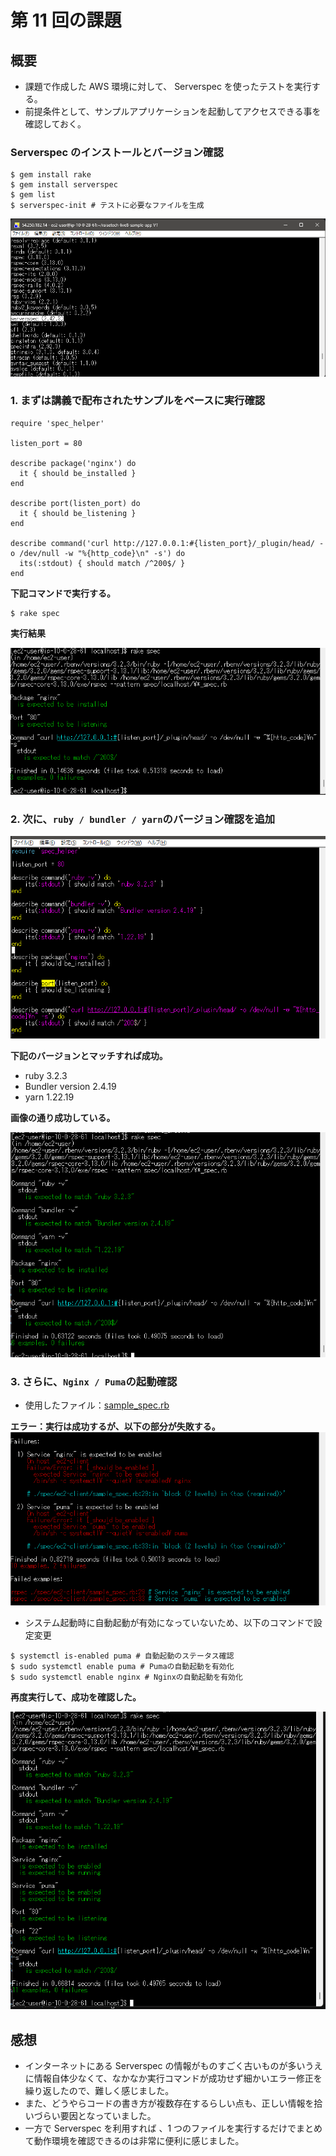 # 第 11 回の課題

## 概要

- 課題で作成した AWS 環境に対して、 Serverspec を使ったテストを実行する。
- 前提条件として、サンプルアプリケーションを起動してアクセスできる事を確認しておく。

### Serverspec のインストールとバージョン確認

```
$ gem install rake
$ gem install serverspec
$ gem list
$ serverspec-init # テストに必要なファイルを生成
```

![Serverspecのバージョン](images/Installed-Serverspec.png)

### 1. まずは講義で配布されたサンプルをベースに実行確認

```
require 'spec_helper'

listen_port = 80

describe package('nginx') do
  it { should be_installed }
end

describe port(listen_port) do
  it { should be_listening }
end

describe command('curl http://127.0.0.1:#{listen_port}/_plugin/head/ -o /dev/null -w "%{http_code}\n" -s') do
  its(:stdout) { should match /^200$/ }
end
```

**下記コマンドで実行する。**

```
$ rake spec
```

**実行結果**

![実行確認1回目](images/rake-spec1.png)

### 2. 次に、`ruby / bundler / yarn`のバージョン確認を追加

![sample_spec.rbファイルを編集](images/sample_spec.rb1.png)

**下記のバージョンとマッチすれば成功。**

- ruby 3.2.3
- Bundler version 2.4.19
- yarn 1.22.19

**画像の通り成功している。**

![実行確認2回目](images/rake-spec2.png)

### 3. さらに、`Nginx / Puma`の起動確認

- 使用したファイル：[sample_spec.rb](sample_spec.rb)

**エラー：実行は成功するが、以下の部分が失敗する。**
![自動起動がエラー](images/Failed-Enabled.png)

- システム起動時に自動起動が有効になっていないため、以下のコマンドで設定変更

```
$ systemctl is-enabled puma # 自動起動のステータス確認
$ sudo systemctl enable puma # Pumaの自動起動を有効化
$ sudo systemctl enable nginx # Nginxの自動起動を有効化
```

**再度実行して、成功を確認した。**

![実行確認3回目](images/Success-Enabled.png)

## 感想

- インターネットにある Serverspec の情報がものすごく古いものが多いうえに情報自体少なくて、なかなか実行コマンドが成功せず細かいエラー修正を繰り返したので、難しく感じました。
- また、どうやらコードの書き方が複数存在するらしい点も、正しい情報を拾いづらい要因となっていました。
- 一方で Serverspec を利用すれば 、1 つのファイルを実行するだけでまとめて動作環境を確認できるのは非常に便利に感じました。

